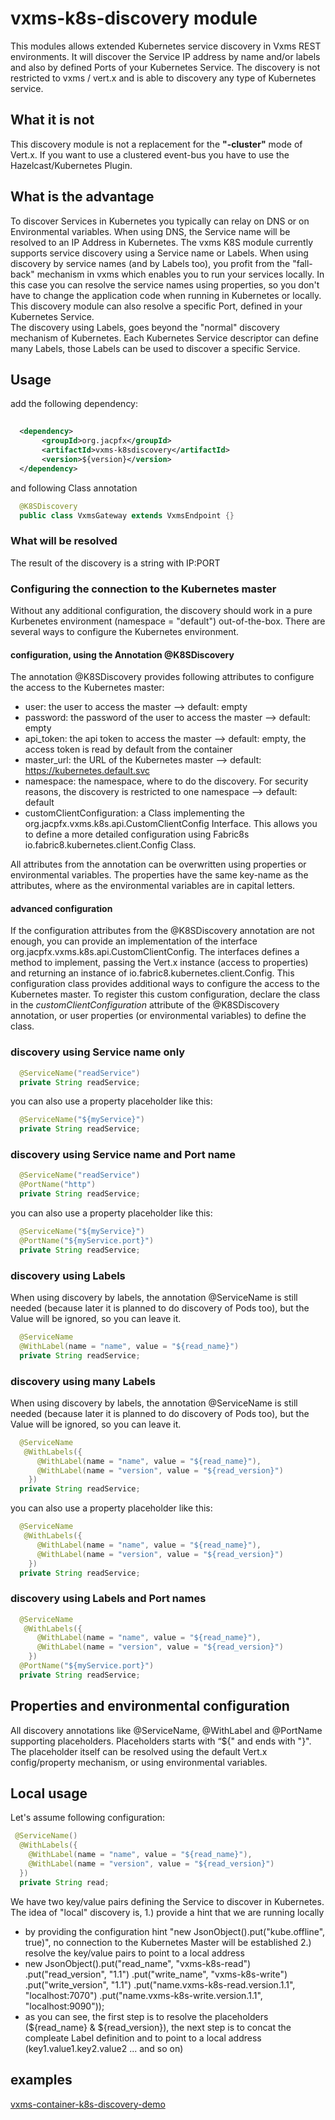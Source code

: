 # vxms-k8s-discovery module

This modules allows extended Kubernetes service discovery in Vxms REST environments. 
It will discover the Service IP address by name and/or labels and also by defined Ports of your Kubernetes Service. The discovery is not restricted to vxms / vert.x and is able to discovery any type of Kubernetes service.

## What it is not
This discovery module is not a replacement for the **"-cluster"** mode of Vert.x. If you want to use a clustered event-bus you have to use the Hazelcast/Kubernetes Plugin.

## What is the advantage
To discover Services in Kubernetes you typically can relay on DNS or on Environmental variables. When using DNS, the Service name will be resolved to an IP Address in Kubernetes. The vxms K8S module currently supports service discovery using a Service name or Labels. 
When using discovery by service names (and by Labels too), you profit from the "fall-back" mechanism in vxms which enables you to run your services locally. In this case you can resolve the service names using properties, so you don't have to change the application code 
when running in Kubernetes or locally. This discovery module can also resolve a specific Port, defined in your Kubernetes Service.  
The discovery using Labels, goes beyond the "normal" discovery mechanism of Kubernetes. Each Kubernetes Service descriptor can define many Labels, those Labels can be used to discover a specific Service.


## Usage

add the following dependency:
```xml 
  
  <dependency>
       <groupId>org.jacpfx</groupId>
       <artifactId>vxms-k8sdiscovery</artifactId>
       <version>${version}</version>
  </dependency>
``` 

and following Class annotation
```java 
  @K8SDiscovery
  public class VxmsGateway extends VxmsEndpoint {}
``` 

### What will be resolved
The result of the discovery is a string with IP:PORT

### Configuring the connection to the Kubernetes master
Without any additional configuration, the discovery should work in a pure Kurbenetes environment (namespace = "default") out-of-the-box. There are several ways to configure the Kubernetes environment.

#### configuration, using the Annotation **@K8SDiscovery**
The annotation @K8SDiscovery provides following attributes to configure the access to the Kubernetes master:

- user: the user to access the master --> default: empty
- password: the password of the user to access the master --> default: empty
- api_token: the api token to access the master --> default: empty, the access token is read by default from the container
- master_url: the URL of the Kubernetes master --> default: https://kubernetes.default.svc
- namespace: the namespace, where to do the discovery. For security reasons, the discovery is restricted to one namespace --> default: default
- customClientConfiguration: a Class implementing the org.jacpfx.vxms.k8s.api.CustomClientConfig Interface. This allows you to define a more detailed configuration using Fabric8s io.fabric8.kubernetes.client.Config Class.

All attributes from the annotation can be overwritten using properties or environmental variables. The properties have the same key-name as the attributes, where as the environmental variables are in capital letters.

#### advanced configuration
If the configuration attributes from the @K8SDiscovery annotation are not enough, you can provide an implementation of the interface org.jacpfx.vxms.k8s.api.CustomClientConfig. 
The interfaces defines a method to implement, passing the Vert.x instance (access to properties) and returning an instance of io.fabric8.kubernetes.client.Config.
This configuration class provides additional ways to configure the access to the Kubernetes master. To register this custom configuration, declare the class in the *customClientConfiguration* attribute of the @K8SDiscovery annotation, 
or user properties (or environmental variables) to define the class.

### discovery using Service name only
```java 
  @ServiceName("readService")
  private String readService;
``` 
you can also use a property placeholder like this:
```java 
  @ServiceName("${myService}")
  private String readService;
``` 

### discovery using Service name and Port name
```java 
  @ServiceName("readService")
  @PortName("http")
  private String readService;
``` 
you can also use a property placeholder like this:
```java 
  @ServiceName("${myService}")
  @PortName("${myService.port}")
  private String readService;
``` 

### discovery using Labels
When using discovery by labels, the annotation @ServiceName is still needed (because later it is planned to do discovery of Pods too), but the Value will be ignored, so you can leave it.
```java 
  @ServiceName
  @WithLabel(name = "name", value = "${read_name}")
  private String readService;
``` 


### discovery using many Labels 

When using discovery by labels, the annotation @ServiceName is still needed (because later it is planned to do discovery of Pods too), but the Value will be ignored, so you can leave it.
```java 
  @ServiceName
   @WithLabels({
      @WithLabel(name = "name", value = "${read_name}"),
      @WithLabel(name = "version", value = "${read_version}")
    })
  private String readService;
``` 
you can also use a property placeholder like this:
```java 
  @ServiceName
   @WithLabels({
      @WithLabel(name = "name", value = "${read_name}"),
      @WithLabel(name = "version", value = "${read_version}")
    })
  private String readService;
``` 

### discovery using Labels and Port names
```java 
  @ServiceName
   @WithLabels({
      @WithLabel(name = "name", value = "${read_name}"),
      @WithLabel(name = "version", value = "${read_version}")
    })
  @PortName("${myService.port}")
  private String readService;
``` 


## Properties and environmental configuration
All discovery annotations like @ServiceName, @WithLabel and @PortName supporting placeholders. Placeholders starts with “${" and ends with "}". 
The placeholder itself can be resolved using the default Vert.x config/property mechanism, or using environmental variables.


## Local usage

Let's assume following configuration:
```java 
 @ServiceName()
  @WithLabels({
    @WithLabel(name = "name", value = "${read_name}"),
    @WithLabel(name = "version", value = "${read_version}")
  })
  private String read;
``` 
We have two key/value pairs defining the Service to discover in Kubernetes. The idea of "local" discovery is, 
1.) provide a hint that we are running locally
  - by providing the configuration hint "new JsonObject().put("kube.offline", true)", no connection to the Kubernetes Master will be established
2.) resolve the key/value pairs to point to a local address
  - new JsonObject().put("read_name", "vxms-k8s-read")
                        .put("read_version", "1.1")
                        .put("write_name", "vxms-k8s-write")
                        .put("write_version", "1.1")
                        .put("name.vxms-k8s-read.version.1.1", "localhost:7070")
                        .put("name.vxms-k8s-write.version.1.1", "localhost:9090"));
  - as you can see, the first step is to resolve the placeholders (${read_name} & ${read_version}), the next step is to concat the compleate Label definition and to point to a local address (key1.value1.key2.value2 ... and so on)                      
## examples
[vxms-container-k8s-discovery-demo](https://github.com/amoAHCP/vxms/tree/master/vxms-demos/vxms-container-k8s-discovery-demo)